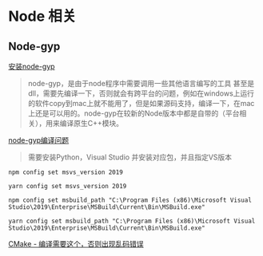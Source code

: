 # Node 相关

## Node-gyp

[安装node-gyp](https://zhuanlan.zhihu.com/p/164543031)

> node-gyp，是由于node程序中需要调用一些其他语言编写的工具 甚至是dll，需要先编译一下，否则就会有跨平台的问题，例如在windows上运行的软件copy到mac上就不能用了，但是如果源码支持，编译一下，在mac上还是可以用的。node-gyp在较新的Node版本中都是自带的（平台相关），用来编译原生C++模块。

[node-gyp编译问题](https://www.cnblogs.com/fanqisoft/p/13171657.html)

> 需要安装Python，Visual Studio 并安装对应包，并且指定VS版本

```
npm config set msvs_version 2019

yarn config set msvs_version 2019

npm config set msbuild_path "C:\Program Files (x86)\Microsoft Visual Studio\2019\Enterprise\MSBuild\Current\Bin\MSBuild.exe"

yarn config set msbuild_path "C:\Program Files (x86)\Microsoft Visual Studio\2019\Enterprise\MSBuild\Current\Bin\MSBuild.exe"
```

[CMake - 编译需要这个，否则出现乱码错误](https://cmake.org/)
